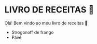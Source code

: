 # LIVRO DE RECEITAS :cookie:

Olá! Bem vindo ao meu livro de receitas :wave:

- Strogonoff de frango
- Pavê

